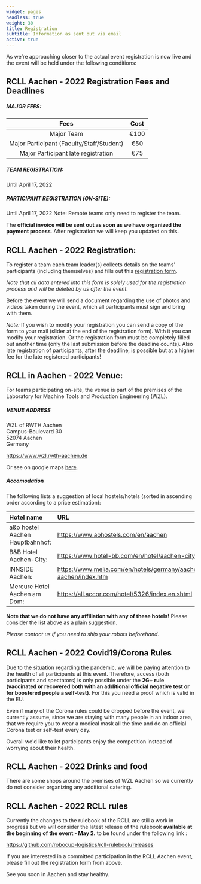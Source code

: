 ```yaml
---
widget: pages
headless: true
weight: 30
title: Registration 
subtitle: Information as sent out via email
active: true
---
```


As we're approaching closer to the actual event registration is now live and the event will be held under the following conditions:

## RCLL Aachen - 2022 Registration Fees and Deadlines

##### MAJOR FEES:

|  Fees        	                              |  Cost  	|
|:-------------------------------------------:|:------:	|
|  Major Team        	                      |  €100   |
|  Major Participant (Faculty/Staff/Student)  |  €50  	|
|  Major Participant late registration        |  €75    |

##### TEAM REGISTRATION: 

Until April 17, 2022

##### PARTICIPANT REGISTRATION (ON-SITE):  
Until April 17, 2022
Note: Remote teams only need to register the team.

The **official invoice will be sent out as soon as we have organized the payment process**. After registration we will keep you updated on this.

## RCLL Aachen - 2022 Registration:

To register a team each team leader(s) collects details on the teams' participants (including themselves) and fills out this [registration form](https://forms.gle/irA5CjzY4CDd4jMB7).

*Note that all data entered into this form is solely used for the registration process and will be deleted by us after the event.*

Before the event we will send a document regarding the use of photos and videos taken during the event, which all participants must sign and bring with them.

*Note:*
If you wish to modify your registration you can send a copy of the form to your mail (slider at the end of the registration form). With it you can modify your registration. Or the registration form must be completely filled out another time (only the last submission before the deadline counts). Also late registration of participants, after the deadline, is possible but at a higher fee for the late registered participants!

## RCLL in Aachen - 2022 Venue:

For teams participating on-site, the venue is part of the premises of the Laboratory for Machine Tools and Production Engineering (WZL).

##### VENUE ADDRESS
WZL of RWTH Aachen \
Campus-Boulevard 30 \
52074 Aachen \
Germany

https://www.wzl.rwth-aachen.de

Or see on google maps [here](https://goo.gl/maps/9qCTTmw724j2EqCd9).

##### Accomodation
The following lists a suggestion of local hostels/hotels (sorted in ascending order according to a price estimation):

| Hotel name                   |  URL |
|:-----------------------------|:-----|
|a&o hostel Aachen Hauptbahnhof: | https://www.aohostels.com/en/aachen |
|B&B Hotel Aachen-City: | https://www.hotel-bb.com/en/hotel/aachen-city |
|INNSIDE Aachen: | https://www.melia.com/en/hotels/germany/aachen/innside-aachen/index.htm |
|Mercure Hotel Aachen am Dom: | https://all.accor.com/hotel/5326/index.en.shtml |

**Note that we do not have any affiliation with any of these hotels!** Please consider the list above as a plain suggestion.

*Please contact us if you need to ship your robots beforehand.*

## RCLL Aachen - 2022 Covid19/Corona Rules

Due to the situation regarding the pandemic, we will be paying attention to the health of all participants at this event. Therefore, access (both participants and spectators) is only possible under the **2G+ rule (vaccinated or recovered both with an additional official negative test or for boostered people a self-test)**. For this you need a proof which is valid in the EU.

Even if many of the Corona rules could be dropped before the event, we currently assume, since we are staying with many people in an indoor area, that we require you to wear a medical mask all the time and do an official Corona test or self-test every day.

Overall we'd like to let participants enjoy the competition instead of worrying about their health.

## RCLL Aachen - 2022 Drinks and food

There are some shops around the premises of WZL Aachen so we currently do not consider organizing any additional catering.

## RCLL Aachen - 2022 RCLL rules

Currently the changes to the rulebook of the RCLL are still a work in progress but we will consider the latest release of the rulebook **available at the beginning of the event - May 2.** to be found under the following link :

https://github.com/robocup-logistics/rcll-rulebook/releases

If you are interested in a committed participation in the RCLL Aachen event, please fill out the registration form from above.

See you soon in Aachen and stay healthy.
